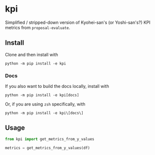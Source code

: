 # kpi

Simplified / stripped-down version of Kyohei-san's (or Yoshi-san's?) KPI metrics from `proposal-evaluate`.

## Install

Clone and then install with
```shell
python -m pip install -e kpi
```

### Docs

If you also want to build the docs locally, install with
```shell
python -m pip install -e kpi[docs]
```

Or, if you are using `zsh` specifically, with
```shell
python -m pip install -e kpi\[docs\]
```

## Usage

```python
from kpi import get_metrics_from_y_values

metrics = get_metrics_from_y_values(df)
```
